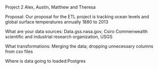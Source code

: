 Project 2 Alex, Austin, Matthew and Theresa 

Proposal: Our proposal for the ETL project is tracking ocean levels and global surface temperatures annually 1880 to 2013

What are your data sources: 
    Data.gss.nasa.gov, 
    Csiro Commenwealth scientific and industrial research organization, USGS 
    
What transformations: Merging the data; dropping unnecessary columns from csv files 

Where is data going to loaded:Postgres
